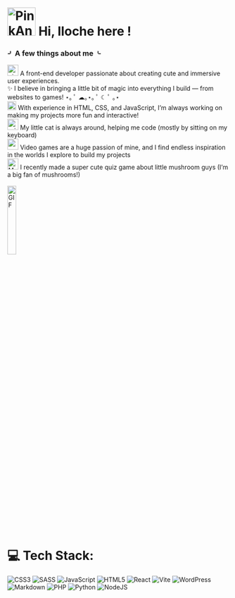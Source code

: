 

# <a href="https://emoji.gg/emoji/60307-pinkandpurpleflowers"><img src="https://cdn3.emoji.gg/emojis/60307-pinkandpurpleflowers.png" width="64px" height="64px" alt="PinkAndPurpleFlowers"></a> Hi, Iloche here !

<h3>⌏ A few things about me ⌎</h3>
<a href="https://emoji.gg/emoji/66037-pixelpc"><img src="https://cdn3.emoji.gg/emojis/66037-pixelpc.png" width="25px" height="25px" alt="pixelpc"></a> A front-end developer passionate about creating cute and immersive user experiences.<br/> ✨ I believe in bringing a little bit of magic into everything I build — from websites to games! ⋆｡ ﾟ ☁︎｡⋆｡ ﾟ ☾ ﾟ ｡⋆<br/>
<a href="https://emoji.gg/emoji/14947-developer"><img src="https://cdn3.emoji.gg/emojis/14947-developer.png" width="20px" height="20px" alt="Developer"></a> With experience in HTML, CSS, and JavaScript, I’m always working on making my projects more fun and interactive!<br/>
<a href="https://emoji.gg/emoji/92169-cringecat"><img src="https://cdn3.emoji.gg/emojis/92169-cringecat.png" width="25px" height="25px" alt="cringecat"></a></a> My little cat is always around, helping me code (mostly by sitting on my keyboard)<br/>
<a href="https://emoji.gg/emoji/47852-controller"><img src="https://cdn3.emoji.gg/emojis/47852-controller.png" width="25px" height="25px" alt="controller"></a> Video games are a huge passion of mine, and I find endless inspiration in the worlds I explore to build my projects<br/>
<a href="https://emoji.gg/emoji/71077-mushroomguy"><img src="https://cdn3.emoji.gg/emojis/71077-mushroomguy.png" width="25px" height="25px" alt="MushroomGuy"></a> I recently made a super cute quiz game about little mushroom guys (I’m a big fan of mushrooms!)

<br/>
<br/> 

<img align="center" alt="GIF" src="https://i.pinimg.com/originals/7c/33/ee/7c33ee3dba888aba22fc8e1e0071190a.gif" width="20%" height="20%" />

# 💻 Tech Stack:
![CSS3](https://img.shields.io/badge/css3-%231572B6.svg?style=for-the-badge&logo=css3&logoColor=white) ![SASS](https://img.shields.io/badge/SASS-hotpink.svg?style=for-the-badge&logo=SASS&logoColor=white)  ![JavaScript](https://img.shields.io/badge/javascript-%23323330.svg?style=for-the-badge&logo=javascript&logoColor=%23F7DF1E) ![HTML5](https://img.shields.io/badge/html5-%23E34F26.svg?style=for-the-badge&logo=html5&logoColor=white) ![React](https://img.shields.io/badge/react-%2320232a.svg?style=for-the-badge&logo=react&logoColor=%2361DAFB) ![Vite](https://img.shields.io/badge/vite-%23646CFF.svg?style=for-the-badge&logo=vite&logoColor=white) ![WordPress](https://img.shields.io/badge/WordPress-%23117AC9.svg?style=for-the-badge&logo=WordPress&logoColor=white) ![Markdown](https://img.shields.io/badge/markdown-%23000000.svg?style=for-the-badge&logo=markdown&logoColor=white) ![PHP](https://img.shields.io/badge/php-%23777BB4.svg?style=for-the-badge&logo=php&logoColor=white) ![Python](https://img.shields.io/badge/python-3670A0?style=for-the-badge&logo=python&logoColor=ffdd54) ![NodeJS](https://img.shields.io/badge/node.js-6DA55F?style=for-the-badge&logo=node.js&logoColor=white) 
